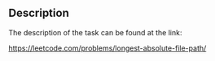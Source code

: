 ## Description

The description of the task can be found at the link: 

https://leetcode.com/problems/longest-absolute-file-path/
